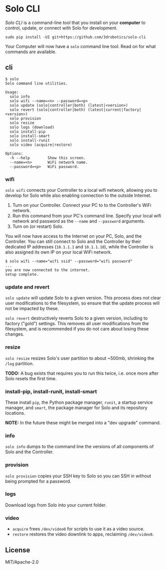 # Solo CLI

*Solo CLI* is a command-line tool that you install on your **computer** to control, update, or connect with Solo for development.

```
sudo pip install -UI git+https://github.com/3drobotics/solo-cli
```

Your Computer will now have a `solo` command line tool. Read on for what commands are available.


## cli

```
$ solo
Solo command line utilities.

Usage:
  solo info
  solo wifi --name=<n> --password=<p>
  solo update (solo|controller|both) (latest|<version>)
  solo revert (solo|controller|both) (latest|current|factory|<version>)
  solo provision
  solo resize
  solo logs (download)
  solo install-pip
  solo install-smart
  solo install-runit
  solo video (acquire|restore)

Options:
  -h --help        Show this screen.
  --name=<n>       WiFi network name.
  --password=<p>   WiFi password.
```


### wifi

`solo wifi` connects your Controller to a local wifi network, allowing you to develop for Solo while also enabling connection to the outside Internet.

1. Turn on your Controller. Connect your PC to to the Controller's WiFi network.
2. Run this command from your PC's command line. Specify your local wifi network and password as the `--name` and `--password` arguments.
3. Turn on (or restart) Solo.

You will now have access to the Internet on your PC, Solo, and the Controller. You can still connect to Solo and the Controller by their dedicated IP addresses (`10.1.1.1` and `10.1.1.10`), while the Controller is also assigned its own IP on your local WiFi network.

```
$ solo wifi --name="wifi ssid" --password="wifi password"
...
you are now connected to the internet.
setup complete.
```


### update and revert

`solo update` will update Solo to a given version. This process does not clear user modifications to the filesystem, so ensure that the update process will not be impacted by these.

`solo revert` destructively reverts Solo to a given version, including to factory ("gold") settings. This removes all user modifications from the filesystem, and is recommended if you do not care about losing these changes.


### resize

`solo resize` resizes Solo's user partition to about ~500mb, shrinking the `/log` partition.

**TODO:** A bug exists that requires you to run this twice, i.e. once more after Solo resets the first time.


### install-pip, install-runit, install-smart

These install `pip`, the Python package manager, `runit`, a startup service manager, and `smart`, the package manager for Solo and its repository locations.

**NOTE:** In the future these might be merged into a "dev upgrade" command.


### info

`solo info` dumps to the command line the versions of all components of Solo and the Controller.


### provision

`solo provision` copies your SSH key to Solo so you can SSH in without being prompted for a password.


### logs

Download logs from Solo into your current folder.


### video

* `acquire` frees `/dev/video0` for scripts to use it as a video source.
* `restore` restores the video downlink to apps, reclaiming `/dev/video0`.


## License

MIT/Apache-2.0
